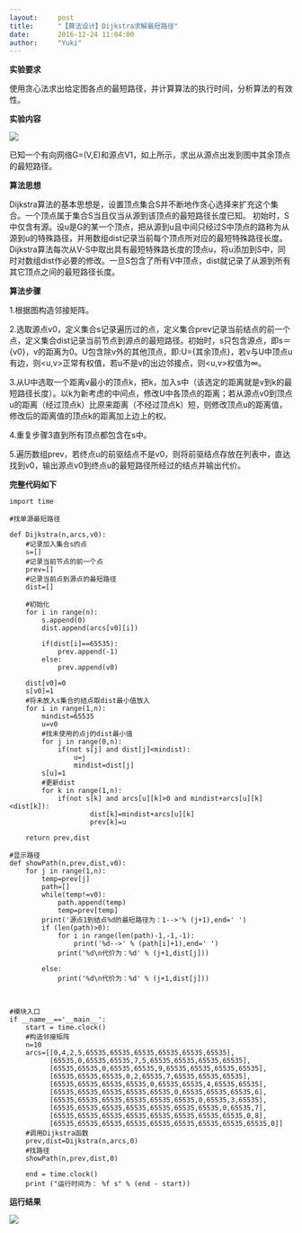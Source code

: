 ```yaml
---
layout:     post
title:      "【算法设计】Dijkstra求解最短路径"
date:       2016-12-24 11:04:00
author:     "Yuki"
---
```


**实验要求**

使用贪心法求出给定图各点的最短路径，并计算算法的执行时间，分析算法的有效性。

**实验内容**

<img src="../../../../../img/blogs/Dijkstra/01.png">

已知一个有向网络G=(V,E)和源点V1，如上所示，求出从源点出发到图中其余顶点的最短路径。

**算法思想**

Dijkstra算法的基本思想是，设置顶点集合S并不断地作贪心选择来扩充这个集合。一个顶点属于集合S当且仅当从源到该顶点的最短路径长度已知。
初始时，S中仅含有源。设u是G的某一个顶点，把从源到u且中间只经过S中顶点的路称为从源到u的特殊路径，并用数组dist记录当前每个顶点所对应的最短特殊路径长度。Dijkstra算法每次从V-S中取出具有最短特殊路长度的顶点u，将u添加到S中，同时对数组dist作必要的修改。一旦S包含了所有V中顶点，dist就记录了从源到所有其它顶点之间的最短路径长度。

**算法步骤**

1.根据图构造邻接矩阵。

2.选取源点v0，定义集合s记录遍历过的点，定义集合prev记录当前结点的前一个点，定义集合dist记录当前节点到源点的最短路径。初始时，s只包含源点，即s＝{v0}，v的距离为0。U包含除v外的其他顶点，即:U={其余顶点}，若v与U中顶点u有边，则<u,v>正常有权值，若u不是v的出边邻接点，则<u,v>权值为∞。

3.从U中选取一个距离v最小的顶点k，把k，加入s中（该选定的距离就是v到k的最短路径长度）。以k为新考虑的中间点，修改U中各顶点的距离；若从源点v0到顶点u的距离（经过顶点k）比原来距离（不经过顶点k）短，则修改顶点u的距离值，修改后的距离值的顶点k的距离加上边上的权。

4.重复步骤3直到所有顶点都包含在s中。

5.遍历数组prev，若终点u的前驱结点不是v0，则将前驱结点存放在列表中，直达找到v0，输出源点v0到终点u的最短路径所经过的结点并输出代价。

**完整代码如下**

    import time
    
    #找单源最短路径

    def Dijkstra(n,arcs,v0):
	    #记录加入集合s的点
	    s=[]
	    #记录当前节点的前一个点
	    prev=[]
	    #记录当前点到源点的最短路径
	    dist=[]
	
	    #初始化
	    for i in range(n):
	        s.append(0)
	        dist.append(arcs[v0][i])
	        
	        if(dist[i]==65535):
	            prev.append(-1)
	        else:
	            prev.append(v0)
	      
	    dist[v0]=0
	    s[v0]=1
	    #将未放入s集合的结点取dist最小值放入
	    for i in range(1,n):
	        mindist=65535
	        u=v0
	        #找未使用的点j的dist最小值
	        for j in range(0,n):
	            if(not s[j] and dist[j]<mindist):
	                u=j
	                mindist=dist[j]
	        s[u]=1
	        #更新dist
	        for k in range(1,n):
	            if(not s[k] and arcs[u][k]>0 and mindist+arcs[u][k]<dist[k]):
	                    dist[k]=mindist+arcs[u][k]
	                    prev[k]=u
	                    
	    return prev,dist

    #显示路径
    def showPath(n,prev,dist,v0):
	    for j in range(1,n):
	        temp=prev[j]
	        path=[]
	        while(temp!=v0):
	            path.append(temp)
	            temp=prev[temp]
	        print('源点1到结点%d的最短路径为：1-->'% (j+1),end=' ')
	        if (len(path)>0):
	            for i in range(len(path)-1,-1,-1):
	                print('%d-->' % (path[i]+1),end=' ')
	            print('%d\n代价为：%d' % (j+1,dist[j]))
	                
	        else:
	            print('%d\n代价为：%d' % (j+1,dist[j]))
                    
                
                
	#模块入口
	if __name__=='__main__':
	    start = time.clock()
	    #构造邻接矩阵
	    n=10
	    arcs=[[0,4,2,5,65535,65535,65535,65535,65535,65535],
	          [65535,0,65535,65535,7,5,65535,65535,65535,65535],
	          [65535,65535,0,65535,65535,9,65535,65535,65535,65535],
	          [65535,65535,65535,0,2,65535,7,65535,65535,65535],
	          [65535,65535,65535,65535,0,65535,65535,4,65535,65535],
	          [65535,65535,65535,65535,65535,0,65535,65535,65535,6],
	          [65535,65535,65535,65535,65535,65535,0,65535,3,65535],
	          [65535,65535,65535,65535,65535,65535,65535,0,65535,7],
	          [65535,65535,65535,65535,65535,65535,65535,65535,0,8],
	          [65535,65535,65535,65535,65535,65535,65535,65535,65535,0]]
	    #调用Dijkstra函数
	    prev,dist=Dijkstra(n,arcs,0)
	    #找路径
	    showPath(n,prev,dist,0)
	 
	    end = time.clock()
	    print ("运行时间为： %f s" % (end - start))

**运行结果**


<img src="../../../../../img/blogs/Dijkstra/02.png">

